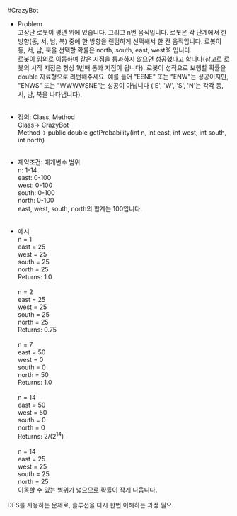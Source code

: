 #CrazyBot

* Problem<br/>
고장난 로봇이 평면 위에 있습니다. 그리고 n번 움직입니다.
로봇은 각 단계에서 한 방향(동, 서, 남, 북) 중에 한 방향을 랜덤하게 선택해서 한 칸 움직입니다.
로봇이 동, 서, 남, 북을 선택할 확률은 north, south, east, west% 입니다.<br/>
로봇이 임의로 이동하며 같은 지점을 통과하지 않으면 성공했다고 합니다(참고로 로봇의 시작 지점은 항상 1번째 통과 지점이 됩니다).
로봇이 성적으로 보행할 확률을 double 자료형으로 리턴해주세요.
예를 들어 "EENE" 또는 "ENW"는 성공이지만, "ENWS" 또는 "WWWWSNE"는 성공이 아닙니다
('E', 'W', 'S', 'N'는 각각 동, 서, 남, 북을 나타냅니다).<br/><br/>

* 정의: Class, Method<br/>
Class-> CrazyBot<br/>
Method-> public double getProbability(int n, int east, int west, int south, int north)<br/><br/>

* 제약조건: 매개변수 범위<br/>
n: 1-14<br/>
east: 0-100<br/>
west: 0-100<br/>
south: 0-100<br/>
north: 0-100<br/>
east, west, south, north의 합계는 100입니다.<br/><br/>

* 예시<br/>
n = 1<br/>
east = 25<br/>
west = 25<br/>
south = 25<br/>
north = 25<br/>
Returns: 1.0<br/><br/>
n = 2<br/>
east = 25<br/>
west = 25<br/>
south = 25<br/>
north = 25<br/>
Returns: 0.75<br/><br/>
n = 7<br/>
east = 50<br/>
west = 0<br/>
south = 0<br/>
north = 50<br/>
Returns: 1.0<br/><br/>
n = 14<br/>
east = 50<br/>
west = 50<br/>
south = 0<br/>
north = 0<br/>
Returns: 2/(2<sup>14</sup>)<br/><br/>
n = 14<br/>
east = 25<br/>
west = 25<br/>
south = 25<br/>
north = 25<br/>
이동할 수 있는 범위가 넓으므로 확률이 작게 나옵니다.<br/>

DFS를 사용하는 문제로, 솔루션을 다시 한번 이해하는 과정 필요.
